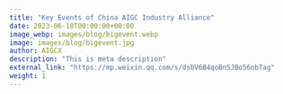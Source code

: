 ```yaml
---
title: "Key Events of China AIGC Industry Alliance"
date: 2023-06-10T00:00:00+00:00
image_webp: images/blog/bigevent.webp
image: images/blog/bigevent.jpg
author: AIGCX
description: "This is meta description"
external_link: "https://mp.weixin.qq.com/s/dsbV6B4qoBnSJBo56obTag"
weight: 1
---
```



